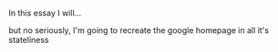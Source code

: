 In this essay I will...

but no seriously, I'm going to recreate the google homepage in all it's stateliness 